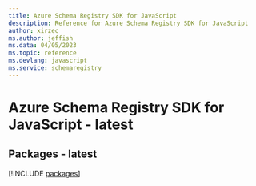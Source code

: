 ```yaml
---
title: Azure Schema Registry SDK for JavaScript
description: Reference for Azure Schema Registry SDK for JavaScript
author: xirzec
ms.author: jeffish
ms.data: 04/05/2023
ms.topic: reference
ms.devlang: javascript
ms.service: schemaregistry
---
```

# Azure Schema Registry SDK for JavaScript - latest
## Packages - latest
[!INCLUDE [packages](schema-registry-index.md)]